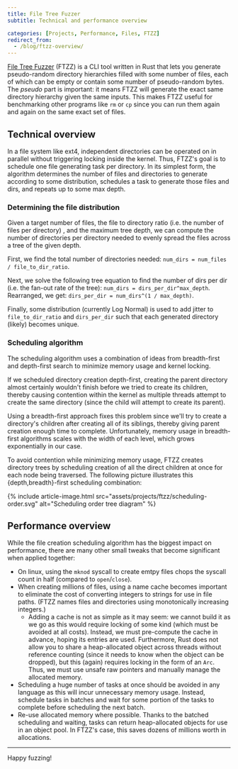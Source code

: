 ```yaml
---
title: File Tree Fuzzer
subtitle: Technical and performance overview

categories: [Projects, Performance, Files, FTZZ]
redirect_from:
  - /blog/ftzz-overview/
---
```


[File Tree Fuzzer](https://github.com/SUPERCILEX/ftzz) (FTZZ) is a CLI tool written in Rust that
lets you generate pseudo-random directory hierarchies filled with some number of files, each of
which can be empty or contain some number of pseudo-random bytes. The *pseudo* part is important: it
means FTZZ will generate the exact same directory hierarchy given the same inputs. This makes FTZZ
useful for benchmarking other programs like `rm` or `cp` since you can run them again and again on
the same exact set of files.

## Technical overview

In a file system like ext4, independent directories can be operated on in parallel without
triggering locking inside the kernel. Thus, FTZZ's goal is to schedule one file generating task per
directory. In its simplest form, the algorithm determines the number of files and directories to
generate according to some distribution, schedules a task to generate those files and dirs, and
repeats up to some max depth.

### Determining the file distribution

Given a target number of files, the file to directory ratio (i.e. the number of files per directory)
, and the maximum tree depth, we can compute the number of directories per directory needed to
evenly spread the files across a tree of the given depth.

First, we find the total number of directories needed: `num_dirs = num_files / file_to_dir_ratio`.

Next, we solve the following tree equation to find the number of dirs per dir (i.e. the fan-out rate
of the tree): `num_dirs = dirs_per_dir^max_depth`. Rearranged, we get:
`dirs_per_dir = num_dirs^(1 / max_depth)`.

Finally, some distribution (currently Log Normal) is used to add jitter to `file_to_dir_ratio`
and `dirs_per_dir` such that each generated directory (likely) becomes unique.

### Scheduling algorithm

The scheduling algorithm uses a combination of ideas from breadth-first and depth-first search to
minimize memory usage and kernel locking.

If we scheduled directory creation depth-first, creating the parent directory almost certainly
wouldn't finish before we tried to create its children, thereby causing contention within the kernel
as multiple threads attempt to create the same directory (since the child will attempt to create its
parent).

Using a breadth-first approach fixes this problem since we'll try to create a directory's children
after creating all of its siblings, thereby giving parent creation enough time to complete.
Unfortunately, memory usage in breadth-first algorithms scales with the width of each level, which
grows exponentially in our case.

To avoid contention while minimizing memory usage, FTZZ creates directory trees by scheduling
creation of all the direct children at once for each node being traversed. The following picture
illustrates this {depth,breadth}-first scheduling combination:

{% include article-image.html src="assets/projects/ftzz/scheduling-order.svg" alt="Scheduling order tree diagram" %}

## Performance overview

While the file creation scheduling algorithm has the biggest impact on performance, there are many
other small tweaks that become significant when applied together:

- On linux, using the `mknod` syscall to create emtpy files chops the syscall count in half
  (compared to `open`/`close`).
- When creating millions of files, using a name cache becomes important to eliminate the cost of
  converting integers to strings for use in file paths. (FTZZ names files and directories using
  monotonically increasing integers.)
    - Adding a cache is not as simple as it may seem: we cannot build it as we go as this would
      require locking of some kind (which must be avoided at all costs). Instead, we must
      pre-compute the cache in advance, hoping its entries are used. Furthermore, Rust does not
      allow you to share a heap-allocated object across threads without reference counting (since it
      needs to know when the object can be dropped), but this (again) requires locking in the form
      of an `Arc`. Thus, we must use unsafe raw pointers and manually manage the allocated memory.
- Scheduling a huge number of tasks at once should be avoided in any language as this will incur
  unnecessary memory usage. Instead, schedule tasks in batches and wait for some portion of the
  tasks to complete before scheduling the next batch.
- Re-use allocated memory where possible. Thanks to the batched scheduling and waiting, tasks can
  return heap-allocated objects for use in an object pool. In FTZZ's case, this saves dozens of
  millions worth in allocations.

---

Happy fuzzing!
